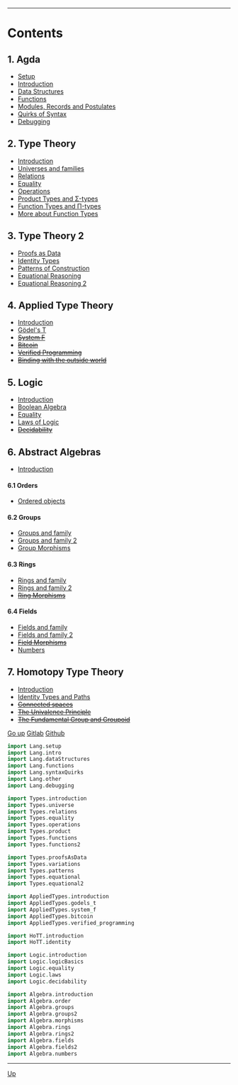 ****

# Contents

## 1. Agda

  - [Setup](./Lang.setup.html)
  - [Introduction](./Lang.intro.html)
  - [Data Structures](./Lang.dataStructures.html)
  - [Functions](./Lang.functions.html)
  - [Modules, Records and Postulates](./Lang.other.html)
  - [Quirks of Syntax](./Lang.syntaxQuirks.html)
  - [Debugging](./Lang.debugging.html)

## 2. Type Theory

  - [Introduction](./Types.introduction.html)
  - [Universes and families](./Types.universe.html)
  - [Relations](./Types.relations.html)
  - [Equality](./Types.equality.html)
  - [Operations](./Types.operations.html)
  - [Product Types and Σ-types](./Types.product.html)
  - [Function Types and Π-types](./Types.functions.html)
  - [More about Function Types](./Types.functions2.html)

## 3. Type Theory 2

  - [Proofs as Data](./Types.proofsAsData.html)
  - [Identity Types](./Types.variations.html)
  - [Patterns of Construction](./Types.patterns.html)
  - [Equational Reasoning](./Types.equational.html)
  - [Equational Reasoning 2](./Types.equational2.html)

## 4. Applied Type Theory

  - [Introduction](./AppliedTypes.introduction.html)
  - [Gödel's T](./AppliedTypes.godels_t.html)
  - [~~System F~~](./AppliedTypes.system_f.html)
  - [~~Bitcoin~~](./AppliedTypes.bitcoin.html)
  - [~~Verified Programming~~](./AppliedTypes.verified_programming.html)
  - [~~Binding with the outside world~~](./AppliedTypes.bindings.html)

## 5. Logic

  - [Introduction](./Logic.introduction.html)
  - [Boolean Algebra](./Logic.logicBasics.html)
  - [Equality](./Logic.equality.html)
  - [Laws of Logic](./Logic.laws.html)
  - [~~Decidability~~](./Logic.decidability.html)

## 6. Abstract Algebras

  - [Introduction](./Algebra.introduction.html)

#### 6.1 __Orders__

  - [Ordered objects](./Algebra.order.html)

#### 6.2 __Groups__

  - [Groups and family](./Algebra.groups.html)
  - [Groups and family 2](./Algebra.groups2.html)
  - [Group Morphisms](./Algebra.morphisms.html)

#### 6.3 __Rings__

  - [Rings and family](./Algebra.rings.html)
  - [Rings and family 2](./Algebra.rings2.html)
  - [~~Ring Morphisms~~](./Algebra.ring_morphisms.html)

#### 6.4 __Fields__

  - [Fields and family](./Algebra.fields.html)
  - [Fields and family 2](./Algebra.fields2.html)
  - [~~Field Morphisms~~](./Algebra.field_morphisms.html)
  - [Numbers](./Algebra.numbers.html)

## 7. Homotopy Type Theory

  - [Introduction](./HoTT.introduction.html)
  - [Identity Types and Paths](./HoTT.identity.html)
  - [~~Connected spaces~~](./HoTT.paths.html)
  - [~~The Univalence Principle~~](./HoTT.univalance.html)
  - [~~The Fundamental Group and Groupoid~~](./HoTT.fundamentalGroup.html)

[Go up](contents.html)
[Gitlab](https://gitlab.com/ixaxaar/monoid.space)
[Github](https://github.com/ixaxaar/monoid.space)


```agda
import Lang.setup
import Lang.intro
import Lang.dataStructures
import Lang.functions
import Lang.syntaxQuirks
import Lang.other
import Lang.debugging

import Types.introduction
import Types.universe
import Types.relations
import Types.equality
import Types.operations
import Types.product
import Types.functions
import Types.functions2

import Types.proofsAsData
import Types.variations
import Types.patterns
import Types.equational
import Types.equational2

import AppliedTypes.introduction
import AppliedTypes.godels_t
import AppliedTypes.system_f
import AppliedTypes.bitcoin
import AppliedTypes.verified_programming

import HoTT.introduction
import HoTT.identity

import Logic.introduction
import Logic.logicBasics
import Logic.equality
import Logic.laws
import Logic.decidability

import Algebra.introduction
import Algebra.order
import Algebra.groups
import Algebra.groups2
import Algebra.morphisms
import Algebra.rings
import Algebra.rings2
import Algebra.fields
import Algebra.fields2
import Algebra.numbers
```

****
[Up](contents.html)
